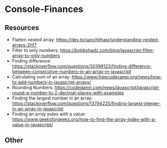 # Console-Finances


## Resources
* Flatten nested array: https://dev.to/sanchithasr/understanding-nested-arrays-2hf7
* Filter to only numbers: https://bobbyhadz.com/blog/javascript-filter-array-to-only-numbers
* Finding difference: https://stackoverflow.com/questions/30399123/finding-difference-between-consecutive-numbers-in-an-array-in-javascript
* Calculating sum of an array: https://www.freecodecamp.org/news/how-to-add-numbers-in-javascript-arrays/
* Rounding Numbers: https://codedamn.com/news/javascript/javascript-round-a-number-to-2-decimal-places-with-examples
* Finding the largest number in an array: https://stackoverflow.com/questions/13794225/finding-largest-integer-in-an-array-in-javascript
* Finding an array index with a value: https://www.geeksforgeeks.org/how-to-find-the-array-index-with-a-value-in-javascript/


## Other


